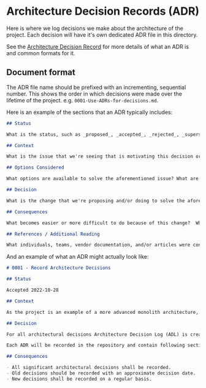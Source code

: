 # Architecture Decision Records (ADR)

Here is where we log decisions we make about the architecture of the project.
Each decision will have it's own dedicated ADR file in this directory.

See the [Architecture Decision Record](https://github.com/joelparkerhenderson/architecture-decision-record) for more details of what an ADR is and common formats for it.

## Document format

The ADR file name should be prefixed with an incrementing, sequential number.
This shows the order in which decisions were made over the lifetime of the project.
e.g. `0001-Use-ADRs-for-decisions.md`.

Here is an example of the sections that an ADR typically includes:

```markdown
## Status

What is the status, such as _proposed_, _accepted_, _rejected_, _superseded_, etc.? If _superseded_ by a subsequent decision, link to the subsequent decision. Include the date that the status change was made.

## Context

What is the issue that we're seeing that is motivating this decision or change? Are there any social or budgetary concerns that must be factored into the decision? Hyperlinks to supporting documentation are encouraged.

## Options Considered

What options are available to solve the aforementioned issue? What are the tradeoffs associated with each option?  Hyperlinks to supporting documentation are encouraged.

## Decision

What is the change that we're proposing and/or doing to solve the aforementioned issue?

## Consequences

What becomes easier or more difficult to do because of this change?  What are the immediate action items?

## References / Additional Reading

What individuals, teams, vendor documentation, and/or articles were consulted when gathering information throughout the decision-making process?
```

And an example of what an ADR might actually look like:

```markdown
# 0001 - Record Architecture Decisions

## Status

Accepted 2022-10-28

## Context

As the project is an example of a more advanced monolith architecture, it is necessary to save all architectural decisions in one place.

## Decision

For all architectural decisions Architecture Decision Log (ADL) is created. All decisions will be recorded as Architecture Decision Records (ADR).

Each ADR will be recorded in the repository and contain following sections: __Status__, __Context__, __Options Considered__ (optional if decision is straightforward), __Decision__, __Consequences__, and __References / Additional Reading__ (optional, but strongly encouraged).

## Consequences

- All significant architectural decisions shall be recorded.
- Old decisions should be recorded with an approximate decision date.
- New decisions shall be recorded on a regular basis.
```

